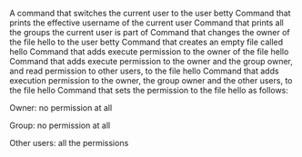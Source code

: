 A command that switches the current user to the user betty
Command that prints the effective username of the current user
Command that prints all the groups the current user is part of
Command that changes the owner of the file hello to the user betty
Command that creates an empty file called hello
Command that adds execute permission to the owner of the file hello
Command that adds execute permission to the owner and the group owner, and read permission to other users, to the file hello
Command that adds execution permission to the owner, the group owner and the other users, to the file hello
Command that sets the permission to the file hello as follows:



Owner: no permission at all

Group: no permission at all

Other users: all the permissions
